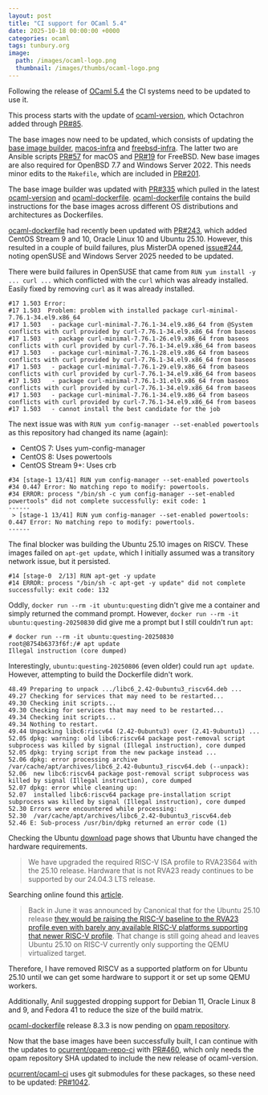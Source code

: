 ```yaml
---
layout: post
title: "CI support for OCaml 5.4"
date: 2025-10-18 00:00:00 +0000
categories: ocaml
tags: tunbury.org
image:
  path: /images/ocaml-logo.png
  thumbnail: /images/thumbs/ocaml-logo.png
---
```


Following the release of [OCaml 5.4](https://ocaml.org/releases/5.4.0) the CI systems need to be updated to use it.

This process starts with the update of [ocaml-version](https://github.com/ocurrent/ocaml-version), which Octachron added through [PR#85](https://github.com/ocurrent/ocaml-version/pull/85).

The base images now need to be updated, which consists of updating the [base image builder](https://images.ci.ocaml.org), [macos-infra](https://github.com/ocaml/macos-infra) and [freebsd-infra](https://github.com/ocurrent/freebsd-infra). The latter two are Ansible scripts [PR#57](https://github.com/ocurrent/macos-infra/pull/57) for macOS and [PR#19](https://github.com/ocurrent/freebsd-infra/pull/19) for FreeBSD. New base images are also required for OpenBSD 7.7 and Windows Server 2022. This needs minor edits to the `Makefile`,  which are included in [PR#201](https://github.com/ocurrent/obuilder/pull/201).

The base image builder was updated with [PR#335](https://github.com/ocurrent/docker-base-images/pull/335) which pulled in the latest [ocaml-version](https://github.com/ocurrent/ocaml-version) and [ocaml-dockerfile](https://github.com/ocurrent/ocaml-dockerfile). [ocaml-dockerfile](https://github.com/ocurrent/ocaml-dockerfile) contains the build instructions for the base images across different OS distributions and architectures as Dockerfiles.

[ocaml-dockerfile](https://github.com/ocurrent/ocaml-dockerfile) had recently been updated with [PR#243](https://github.com/ocurrent/ocaml-dockerfile/pull/243), which added CentOS Stream 9 and 10, Oracle Linux 10 and Ubuntu 25.10. However, this resulted in a couple of build failures, plus MisterDA opened [issue#244](https://github.com/ocurrent/ocaml-dockerfile/issues/244), noting openSUSE and Windows Server 2025 needed to be updated.

There were build failures in OpenSUSE that came from `RUN yum install -y ... curl ...` which conflicted with the `curl` which was already installed. Easily fixed by removing `curl` as it was already installed.

```
#17 1.503 Error: 
#17 1.503  Problem: problem with installed package curl-minimal-7.76.1-34.el9.x86_64
#17 1.503   - package curl-minimal-7.76.1-34.el9.x86_64 from @System conflicts with curl provided by curl-7.76.1-34.el9.x86_64 from baseos
#17 1.503   - package curl-minimal-7.76.1-26.el9.x86_64 from baseos conflicts with curl provided by curl-7.76.1-34.el9.x86_64 from baseos
#17 1.503   - package curl-minimal-7.76.1-28.el9.x86_64 from baseos conflicts with curl provided by curl-7.76.1-34.el9.x86_64 from baseos
#17 1.503   - package curl-minimal-7.76.1-29.el9.x86_64 from baseos conflicts with curl provided by curl-7.76.1-34.el9.x86_64 from baseos
#17 1.503   - package curl-minimal-7.76.1-31.el9.x86_64 from baseos conflicts with curl provided by curl-7.76.1-34.el9.x86_64 from baseos
#17 1.503   - package curl-minimal-7.76.1-34.el9.x86_64 from baseos conflicts with curl provided by curl-7.76.1-34.el9.x86_64 from baseos
#17 1.503   - cannot install the best candidate for the job
```

The next issue was with `RUN yum config-manager --set-enabled powertools` as this repository had changed its name (again):

- CentOS 7: Uses yum-config-manager
- CentOS 8: Uses powertools
- CentOS Stream 9+: Uses crb

```
#34 [stage-1 13/41] RUN yum config-manager --set-enabled powertools
#34 0.447 Error: No matching repo to modify: powertools.
#34 ERROR: process "/bin/sh -c yum config-manager --set-enabled powertools" did not complete successfully: exit code: 1
------
 > [stage-1 13/41] RUN yum config-manager --set-enabled powertools:
0.447 Error: No matching repo to modify: powertools.
------
```

The final blocker was building the Ubuntu 25.10 images on RISCV. These images failed on `apt-get update`, which I initially assumed was a transitory network issue, but it persisted.

```
#14 [stage-0  2/13] RUN apt-get -y update
#14 ERROR: process "/bin/sh -c apt-get -y update" did not complete successfully: exit code: 132
```

Oddly, `docker run --rm -it ubuntu:questing` didn't give me a container and simply returned the command prompt. However, `docker run --rm -it ubuntu:questing-20250830` did give me a prompt but I still couldn't run `apt`:

```
# docker run --rm -it ubuntu:questing-20250830
root@8754b6373f6f:/# apt update   
Illegal instruction (core dumped)
```

Interestingly, `ubuntu:questing-20250806` (even older) could run `apt update`. However, attempting to build the Dockerfile didn't work.

```
48.49 Preparing to unpack .../libc6_2.42-0ubuntu3_riscv64.deb ...
49.27 Checking for services that may need to be restarted...
49.30 Checking init scripts...
49.30 Checking for services that may need to be restarted...
49.34 Checking init scripts...
49.34 Nothing to restart.
49.44 Unpacking libc6:riscv64 (2.42-0ubuntu3) over (2.41-9ubuntu1) ...
52.05 dpkg: warning: old libc6:riscv64 package post-removal script subprocess was killed by signal (Illegal instruction), core dumped
52.05 dpkg: trying script from the new package instead ...
52.06 dpkg: error processing archive /var/cache/apt/archives/libc6_2.42-0ubuntu3_riscv64.deb (--unpack):
52.06  new libc6:riscv64 package post-removal script subprocess was killed by signal (Illegal instruction), core dumped
52.07 dpkg: error while cleaning up:
52.07  installed libc6:riscv64 package pre-installation script subprocess was killed by signal (Illegal instruction), core dumped
52.30 Errors were encountered while processing:
52.30  /var/cache/apt/archives/libc6_2.42-0ubuntu3_riscv64.deb
52.46 E: Sub-process /usr/bin/dpkg returned an error code (1)
```

Checking the Ubuntu [download](https://ubuntu.com/download/risc-v) page shows that Ubuntu have changed the hardware requirements.

> We have upgraded the required RISC-V ISA profile to RVA23S64 with the 25.10 release. Hardware that is not RVA23 ready continues to be supported by our 24.04.3 LTS release.

Searching online found this [article](https://www.phoronix.com/news/Ubuntu-25.10-RISC-V-QEMU).

> Back in June it was announced by Canonical that for the Ubuntu 25.10 release [they would be raising the RISC-V baseline to the RVA23 profile even with barely any available RISC-V platforms supporting that newer RISC-V profile](https://www.phoronix.com/news/Ubuntu-25.10-To-Require-RVA23). That change is still going ahead and leaves Ubuntu 25.10 on RISC-V currently only supporting the QEMU virtualized target.

Therefore, I have removed RISCV as a supported platform on for Ubuntu 25.10 until we can get some hardware to support it or set up some QEMU workers.

Additionally, Anil suggested dropping support for Debian 11, Oracle Linux 8 and 9, and Fedora 41 to reduce the size of the build matrix.

[ocaml-dockerfile](https://github.com/ocurrent/ocaml-dockerfile) release 8.3.3 is now pending on [opam repository](https://github.com/ocaml/opam-repository/pull/28736).

Now that the base images have been successfully built, I can continue with the updates to [ocurrent/opam-repo-ci](https://github.com/ocurrent/opam-repo-ci) with [PR#460](https://github.com/ocurrent/opam-repo-ci/pull/460), which only needs the opam repository SHA updated to include the new release of ocaml-version.

[ocurrent/ocaml-ci](https://github.com/ocurrent/ocaml-ci) uses git submodules for these packages, so these need to be updated: [PR#1042](https://github.com/ocurrent/ocaml-ci/pull/1032).


